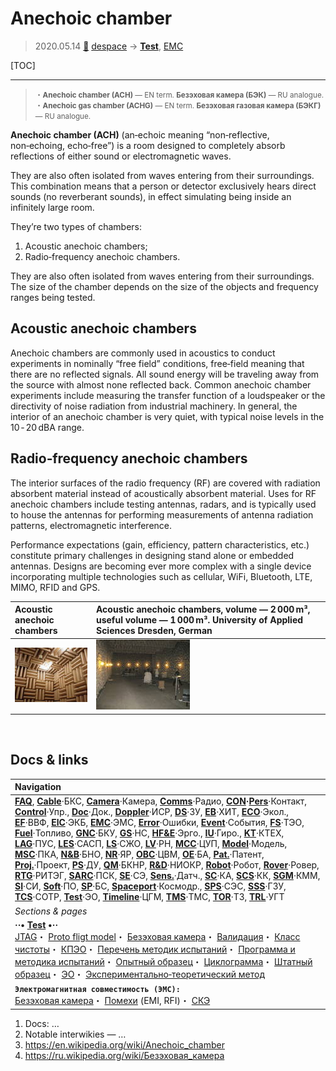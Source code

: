 # Anechoic chamber
> 2020.05.14 [🚀](../index/index.md) [despace](index.md) → **[Test](test.md)**, [EMC](emc.md)

[TOC]

---

> <small> ・**Anechoic chamber (ACH)** — EN term. **Безэховая камера (БЭК)** — RU analogue.<br> ・**Anechoic gas chamber (ACHG)** — EN term. **Безэховая газовая камера (БЭКГ)** — RU analogue.</small>

**Anechoic chamber (ACH)** (an‑echoic meaning “non‑reflective, non‑echoing, echo‑free”) is a room designed to completely absorb reflections of either sound or electromagnetic waves.

They are also often isolated from waves entering from their surroundings. This combination means that a person or detector exclusively hears direct sounds (no reverberant sounds), in effect simulating being inside an infinitely large room.

They’re two types of chambers:

   1. Acoustic anechoic chambers;
   1. Radio‑frequency anechoic chambers.

They are also often isolated from waves entering from their surroundings. The size of the chamber depends on the size of the objects and frequency ranges being tested.



## Acoustic anechoic chambers
Anechoic chambers are commonly used in acoustics to conduct experiments in nominally “free field” conditions, free‑field meaning that there are no reflected signals. All sound energy will be traveling away from the source with almost none reflected back. Common anechoic chamber experiments include measuring the transfer function of a loudspeaker or the directivity of noise radiation from industrial machinery. In general, the interior of an anechoic chamber is very quiet, with typical noise levels in the 10 ‑ 20 dBA range.



## Radio‑frequency anechoic chambers
The interior surfaces of the radio frequency (RF) are covered with radiation absorbent material  instead of acoustically absorbent material. Uses for RF anechoic chambers include testing antennas, radars, and is typically used to house the antennas for performing measurements of antenna radiation patterns, electromagnetic interference.

Performance expectations (gain, efficiency, pattern characteristics, etc.) constitute primary challenges in designing stand alone or embedded antennas. Designs are becoming ever more complex with a single device incorporating multiple technologies such as cellular, WiFi, Bluetooth, LTE, MIMO, RFID and GPS.

|Acoustic anechoic chambers|Acoustic anechoic chambers, volume — 2 000 m³, useful volume — 1 000 m³. University of Applied Sciences Dresden, German|
|:--|:--|
|[![](f/tests/anechoic_chamber_thumb.jpg)](f/tests/anechoic_chamber.jpg)|[![](f/tests/anechoic_chamber_schalltoter_raum_tu_dresden_thumb.jpg)](f/tests/anechoic_chamber_schalltoter_raum_tu_dresden.jpg)|



<p style="page-break-after:always"> </p>

## Docs & links
|Navigation|
|:--|
|**[FAQ](faq.md)**, **[Cable](cable.md)**·БКС, **[Camera](cam.md)**·Камера, **[Comms](comms.md)**·Радио, **[CON](contact.md)·[Pers](person.md)**·Контакт, **[Control](control.md)**·Упр., **[Doc](doc.md)**·Док., **[Doppler](doppler.md)**·ИСР, **[DS](ds.md)**·ЗУ, **[EB](eb.md)**·ХИТ, **[ECO](ecology.md)**·Экол., **[EF](ef.md)**·ВВФ, **[ElC](elc.md)**·ЭКБ, **[EMC](emc.md)**·ЭМС, **[Error](error.md)**·Ошибки, **[Event](event.md)**·События, **[FS](fs.md)**·ТЭО, **[Fuel](fuel.md)**·Топливо, **[GNC](gnc.md)**·БКУ, **[GS](scs.md)**·НС, **[HF&E](hfe.md)**·Эрго., **[IU](iu.md)**·Гиро., **[KT](kt.md)**·КТЕХ, **[LAG](lag.md)**·ПУC, **[LES](les.md)**·САСП, **[LS](ls.md)**·СЖО, **[LV](lv.md)**·РН, **[MCC](mcc.md)**·ЦУП, **[Model](model.md)**·Модель, **[MSC](sc.md)**·ПКА, **[N&B](nnb.md)**·БНО, **[NR](nr.md)**·ЯР, **[OBC](obc.md)**·ЦВМ, **[OE](oe.md)**·БА, **[Pat.](патент.md)**·Патент, **[Proj.](project.md)**·Проект, **[PS](ps.md)**·ДУ, **[QM](qm.md)**·БКНР, **[R&D](rnd.md)**·НИОКР, **[Robot](robotics.md)**·Робот, **[Rover](rover.md)**·Ровер, **[RTG](rtg.md)**·РИТЭГ, **[SARC](sarc.md)**·ПСК, **[SE](se.md)**·СЭ, **[Sens.](sensor.md)**·Датч., **[SC](sc.md)**·КА, **[SCS](scs.md)**·КК, **[SGM](sgm.md)**·КММ, **[SI](si.md)**·СИ, **[Soft](soft.md)**·ПО, **[SP](sp.md)**·БС, **[Spaceport](spaceport.md)**·Космодр., **[SPS](sps.md)**·СЭС, **[SSS](sss.md)**·ГЗУ, **[TCS](tcs.md)**·СОТР, **[Test](test.md)**·ЭО, **[Timeline](timeline.md)**·ЦГМ, **[TMS](tms.md)**·ТМС, **[TOR](tor.md)**·ТЗ, **[TRL](trl.md)**·УГТ|
|*Sections & pages*|
|**··• [Test](test.md) •··**<br> [JTAG](jtag.md)・ [Proto fligt model](pfm.md)・ [Безэховая камера](ach.md)・ [Валидация](val_ver.md)・ [Класс чистоты](clean_lvl.md)・ [КПЭО](ctpr.md)・ [Перечень методик испытаний](list_tp.md)・ [Программа и методика испытаний](pmot.md)・ [Опытный образец](pilot_sample.md)・ [Циклограмма](obc.md)・ [Штатный образец](flight_unit.md)・ [ЭО](test.md)・ [Экспериментально‑теоретический метод](etetm.md)|
|**`Электромагнитная совместимость (ЭМС):`**<br> [Безэховая камера](ach.md)・ [Помехи](emi.md) (EMI, RFI)・ [СКЭ](elmsys.md)|

   1. Docs: …
   1. Notable interwikies — …
   1. <https://en.wikipedia.org/wiki/Anechoic_chamber>
   1. <https://ru.wikipedia.org/wiki/Безэховая_камера>

